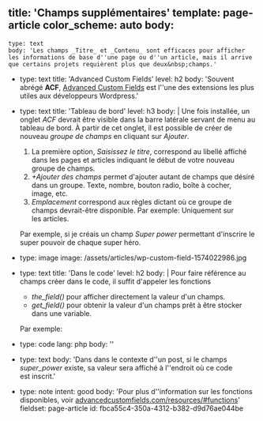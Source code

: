 title: 'Champs supplémentaires'
template: page-article
color_scheme: auto
body:
  -
    type: text
    body: 'Les champs _Titre_ et _Contenu_ sont efficaces pour afficher les informations de base d''une page ou d''un article, mais il arrive que certains projets requièrent plus que deux&nbsp;champs.'
  -
    type: text
    title: 'Advanced Custom Fields'
    level: h2
    body: 'Souvent abrégé **ACF**, [Advanced Custom Fields](https://www.advancedcustomfields.com/) est l''une des extensions les plus utiles aux développeurs Wordpress.'
  -
    type: text
    title: 'Tableau de bord'
    level: h3
    body: |
      Une fois installée, un onglet _ACF_ devrait être visible dans la barre latérale servant de menu au tableau de bord. À partir de cet onglet, il est possible de créer de nouveau _groupe de champs_ en cliquant sur&nbsp;_Ajouter_.
      
      1. La première option, _Saisissez le titre_, correspond au libellé affiché dans les pages et articles indiquant le début de votre nouveau groupe de&nbsp;champs.
      2. _+Ajouter des champs_ permet d'ajouter autant de champs que désiré dans un groupe. Texte, nombre, bouton radio, boîte à cocher, image,&nbsp;etc. 
      3. _Emplacement_ correspond aux règles dictant où ce groupe de champs devrait-être disponible. Par exemple: Uniquement sur les&nbsp;articles.
      
      Par exemple, si je créais un champ _Super power_ permettant d'inscrire le super pouvoir de chaque super héro.
  -
    type: image
    image: /assets/articles/wp-custom-field-1574022986.jpg
  -
    type: text
    title: 'Dans le code'
    level: h2
    body: |
      Pour faire référence au champs créer dans le code, il suffit d'appeler les fonctions 
      
      - _the_field()_ pour afficher directement la valeur d'un champs.
      - _get_field()_ pour obtenir la valeur d'un champs prêt à être stocker dans une&nbsp;variable.
      
      Par exemple:
  -
    type: code
    lang: php
    body: '<?php the_field(''super_power''); ?>'
  -
    type: text
    body: 'Dans dans le contexte d''un post, si le champs _super_power_ existe, sa valeur sera affiché à l''endroit où ce code est&nbsp;inscrit.'
  -
    type: note
    intent: good
    body: 'Pour plus d''information sur les fonctions disponibles, voir [advancedcustomfields.com/resources/#functions](https://www.advancedcustomfields.com/resources/#functions/)'
fieldset: page-article
id: fbca55c4-350a-4312-b382-d9d76ae044be

